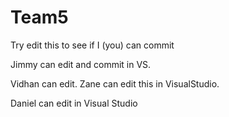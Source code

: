 # Team5

Try edit this to see if I (you) can commit

Jimmy can edit and commit in VS.

Vidhan can edit.
Zane can edit this in VisualStudio. 

Daniel can edit in Visual Studio